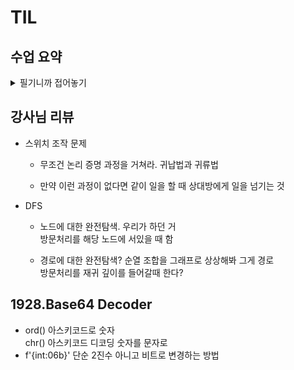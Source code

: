 # TIL
## 수업 요약
<details>
<summary>필기니까 접어놓기</summary>

<!-- summary 아래 한칸 공백 두어야함 -->


## Memoization
- 재귀함수의 알고리즘은 중복호출이 크면 문제(피보나치의 경우 2**n)
- 그래서 이전에 계산한 값을 메모리에 저장해서 다시 계산 안 하게 만드는 방법이 메모이제이션(memoization)

- memoization은 글자 그대로 해석하면 '메모리에 넣기(to put in memory)'  
    memoize의 명사형

```python
memo = [0]*(n+1)
memo[0] = 0
memo[1] = 1

def fibo1(n):
    if n>=2 and memo[n] == 0:
        memo = fibo(n-1)+ fibo(n-2)
    return meomo[n]
```

## DP(Dynamic Programming) 동적계획법
- 크기가 작은 부분을 해결한 후에 그 해를 이용해 큰 문제를 해결하는 최적화 알고리즘

- 피보나치 수 DP 
    1. 문제를 부분으로 분할
    2. 가장 작은 부분 문제부터 구함
    3. 테이블에 저장 후 이걸로 상위 문제 구함

```python
def fibo2(n):
    f = [0]*(n+1)
    f[0] = 0
    f[1] = 1
    for i in range(2, n+1):
        f[i]=f[i-1]+f[i-2]
    return f[n]
```

- DP의 구현 방식
    - recursive : fibo1 - 하향식 메모이제이션
    - iteratrive : fibo2 - 상향식 보통 DP라고함
    - 반복 구조가 효율적임 재귀면 오버헤드 발생 가능

## DFS(Depth First Search) 깊이우선탐색
- 비선형 그래프 구조는 모든 자료를 완전탐색하는 게 중요하고 2가지 방법이 DFS, BFS

- 일단 깊게 들어가서 막히면 뒤로 돌아가서 탐색하고 막히면 또 뒤로 가서 - 즉 후입선출의 스택 사용

- 스택으로 구현하는 코드
```python
'''
7 8
1 2 1 3 2 4 2 5 4 6 5 6 6 7 3 7
'''
def dfs(v, N):            # v출발, N마지막 정점
    visited = [0] * (N + 1)     # 방문표시
    stack = []                  # 스택

    while True:
        if visited[v] == 0: # 첫 방문이면
            visited[v] = 1
            print(v)
        for w in adj_list[v]:   # 인접하고 방문안한 w가 있으면
            if visited[w] == 0:
                stack.append(v)   # 현재 정점 push
                v = w               # w로 이동
                break               # for w
        else:                       # 더이상 갈 곳이 없는 경우
            if stack:                   # pop
                v = stack.pop()
            else:                   # 스택이 비어있으면
                break                   # while True

V, E = map(int, input().split())
graph = list(map(int, input().split()))
adj_list = [[] for _ in range(V+1)]         # 인접 리스트
for i in range(E):
    v, w = graph[i*2], graph[i*2+1]     #

    adj_list[v].append(w)
    adj_list[w].append(v)                 # 방향이 없는 경우

dfs(1, V)                           # 1번부터 탐색색

```

</details>

## 강사님 리뷰

- 스위치 조작 문제
    - 무조건 논리 증명 과정을 거쳐라. 귀납법과 귀류법
    
    - 만약 이런 과정이 없다면 같이 일을 할 때 상대방에게 일을 넘기는 것

- DFS 
    - 노드에 대한 완전탐색. 우리가 하던 거  
        방문처리를 해당 노드에 서있을 때 함

    - 경로에 대한 완전탐색? 순열 조합을 그래프로 상상해봐 그게 경로     
        방문처리를 재귀 깊이를 들어갈때 한다?
        

## 1928.Base64 Decoder
- ord() 아스키코드로 숫자   
    chr() 아스키코드 디코딩 숫자를 문자로
- f'{int:06b}' 단순 2진수 아니고 비트로 변경하는 방법
